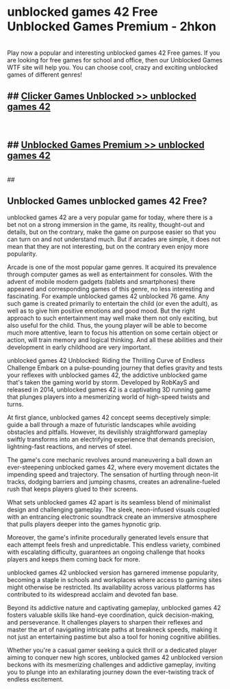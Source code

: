 # unblocked games 42 Free Unblocked Games Premium - 2hkon <br>
<br>
Play now a popular and interesting unblocked games 42 Free games. If you are looking for free games for school and office, then our Unblocked Games WTF site will help you. You can choose cool, crazy and exciting unblocked games of different genres!


## ##  [Clicker Games Unblocked >> unblocked games 42](http://freeplayer.one?title=unblocked_games_42&ref=M1)
  <br>

##  ## [Unblocked Games Premium >> unblocked games 42](http://freeplayer.one?title=unblocked_games_42&ref=M1)
  <br>
  ##



## Unblocked Games unblocked games 42 Free?

unblocked games 42 are a very popular game for today, where there is a bet not on a strong immersion in the game, its reality, thought-out and details, but on the contrary, make the game on purpose easier so that you can turn on and not understand much. But if arcades are simple, it does not mean that they are not interesting, but on the contrary even enjoy more popularity.

Arcade is one of the most popular game genres. It acquired its prevalence through computer games as well as entertainment for consoles. With the advent of mobile modern gadgets (tablets and smartphones) there appeared and corresponding games of this genre, no less interesting and fascinating. For example unblocked games 42 unblocked 76 game. Any such game is created primarily to entertain the child (or even the adult), as well as to give him positive emotions and good mood. But the right approach to such entertainment may well make them not only exciting, but also useful for the child. Thus, the young player will be able to become much more attentive, learn to focus his attention on some certain object or action, will train memory and logical thinking. And all these abilities and their development in early childhood are very important.

unblocked games 42 Unblocked: Riding the Thrilling Curve of Endless Challenge
Embark on a pulse-pounding journey that defies gravity and tests your reflexes with unblocked games 42, the addictive unblocked game that's taken the gaming world by storm. Developed by RobKayS and released in 2014, unblocked games 42 is a captivating 3D running game that plunges players into a mesmerizing world of high-speed twists and turns.

At first glance, unblocked games 42 concept seems deceptively simple: guide a ball through a maze of futuristic landscapes while avoiding obstacles and pitfalls. However, its devilishly straightforward gameplay swiftly transforms into an electrifying experience that demands precision, lightning-fast reactions, and nerves of steel.

The game's core mechanic revolves around maneuvering a ball down an ever-steepening unblocked games 42, where every movement dictates the impending speed and trajectory. The sensation of hurtling through neon-lit tracks, dodging barriers and jumping chasms, creates an adrenaline-fueled rush that keeps players glued to their screens.

What sets unblocked games 42 apart is its seamless blend of minimalist design and challenging gameplay. The sleek, neon-infused visuals coupled with an entrancing electronic soundtrack create an immersive atmosphere that pulls players deeper into the games hypnotic grip.

Moreover, the game's infinite procedurally generated levels ensure that each attempt feels fresh and unpredictable. This endless variety, combined with escalating difficulty, guarantees an ongoing challenge that hooks players and keeps them coming back for more.

unblocked games 42 unblocked version has garnered immense popularity, becoming a staple in schools and workplaces where access to gaming sites might otherwise be restricted. Its availability across various platforms has contributed to its widespread acclaim and devoted fan base.

Beyond its addictive nature and captivating gameplay, unblocked games 42 fosters valuable skills like hand-eye coordination, quick decision-making, and perseverance. It challenges players to sharpen their reflexes and master the art of navigating intricate paths at breakneck speeds, making it not just an entertaining pastime but also a tool for honing cognitive abilities.

Whether you're a casual gamer seeking a quick thrill or a dedicated player aiming to conquer new high scores, unblocked games 42 unblocked version beckons with its mesmerizing challenges and addictive gameplay, inviting you to plunge into an exhilarating journey down the ever-twisting track of endless excitement.